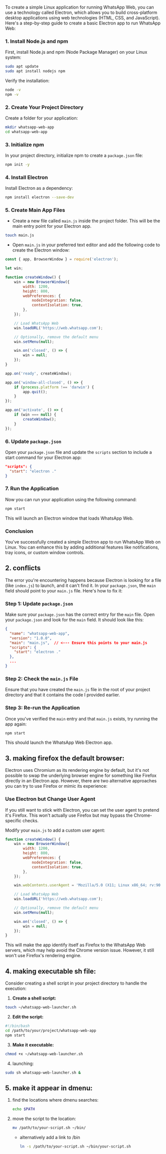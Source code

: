 To create a simple Linux application for running WhatsApp Web, you can use a technology called Electron, which allows you to build cross-platform desktop applications using web technologies (HTML, CSS, and JavaScript). Here's a step-by-step guide to create a basic Electron app to run WhatsApp Web:

### 1. Install Node.js and npm
First, install Node.js and npm (Node Package Manager) on your Linux system:

```bash
sudo apt update
sudo apt install nodejs npm
```

Verify the installation:

```bash
node -v
npm -v
```

### 2. Create Your Project Directory
Create a folder for your application:

```bash
mkdir whatsapp-web-app
cd whatsapp-web-app
```

### 3. Initialize npm
In your project directory, initialize npm to create a `package.json` file:

```bash
npm init -y
```

### 4. Install Electron
Install Electron as a dependency:

```bash
npm install electron --save-dev
```

### 5. Create Main App Files

- Create a new file called `main.js` inside the project folder. This will be the main entry point for your Electron app.

```bash
touch main.js
```

- Open `main.js` in your preferred text editor and add the following code to create the Electron window:

```javascript
const { app, BrowserWindow } = require('electron');

let win;

function createWindow() {
    win = new BrowserWindow({
        width: 1200,
        height: 800,
        webPreferences: {
            nodeIntegration: false,
            contextIsolation: true,
        },
    });

    // Load WhatsApp Web
    win.loadURL('https://web.whatsapp.com');

    // Optionally, remove the default menu
    win.setMenu(null);

    win.on('closed', () => {
        win = null;
    });
}

app.on('ready', createWindow);

app.on('window-all-closed', () => {
    if (process.platform !== 'darwin') {
        app.quit();
    }
});

app.on('activate', () => {
    if (win === null) {
        createWindow();
    }
});
```

### 6. Update `package.json`
Open your `package.json` file and update the `scripts` section to include a start command for your Electron app:

```json
"scripts": {
  "start": "electron ."
}
```

### 7. Run the Application
Now you can run your application using the following command:

```bash
npm start
```

This will launch an Electron window that loads WhatsApp Web.

### Conclusion
You've successfully created a simple Electron app to run WhatsApp Web on Linux. You can enhance this by adding additional features like notifications, tray icons, or custom window controls.

## 2. conflicts
The error you're encountering happens because Electron is looking for a file (like `index.js`) to launch, and it can't find it. In your `package.json`, the `main` field should point to your `main.js` file. Here's how to fix it:

### Step 1: Update `package.json`
Make sure your `package.json` has the correct entry for the `main` file. Open your `package.json` and look for the `main` field. It should look like this:

```json
{
  "name": "whatsapp-web-app",
  "version": "1.0.0",
  "main": "main.js",  // <--- Ensure this points to your main.js
  "scripts": {
    "start": "electron ."
  },
  ...
}
```

### Step 2: Check the `main.js` File
Ensure that you have created the `main.js` file in the root of your project directory and that it contains the code I provided earlier.

### Step 3: Re-run the Application
Once you've verified the `main` entry and that `main.js` exists, try running the app again:

```bash
npm start
```

This should launch the WhatsApp Web Electron app.

## 3. making firefox the default browser:
Electron uses Chromium as its rendering engine by default, but it's not possible to swap the underlying browser engine for something like Firefox directly in an Electron app. However, there are two alternative approaches you can try to use Firefox or mimic its experience:


### Use Electron but Change User Agent
If you still want to stick with Electron, you can set the user agent to pretend it's Firefox. This won't actually use Firefox but may bypass the Chrome-specific checks.

Modify your `main.js` to add a custom user agent:

```javascript
function createWindow() {
    win = new BrowserWindow({
        width: 1200,
        height: 800,
        webPreferences: {
            nodeIntegration: false,
            contextIsolation: true,
        },
    });

    win.webContents.userAgent = 'Mozilla/5.0 (X11; Linux x86_64; rv:90.0) Gecko/20100101 Firefox/90.0';  // User Agent for Firefox

    // Load WhatsApp Web
    win.loadURL('https://web.whatsapp.com');

    // Optionally, remove the default menu
    win.setMenu(null);

    win.on('closed', () => {
        win = null;
    });
}
```

This will make the app identify itself as Firefox to the WhatsApp Web servers, which may help avoid the Chrome version issue. However, it still won't use Firefox's rendering engine.

## 4. making executable sh file:

Consider creating a shell script in your project directory to handle the execution:

1. **Create a shell script:**

```bash
touch ~/whatsapp-web-launcher.sh
```

2. **Edit the script:**

```bash
#!/bin/bash
cd /path/to/your/project/whatsapp-web-app
npm start
```

3. **Make it executable:**

```bash
chmod +x ~/whatsapp-web-launcher.sh
```

4. launching:
```bash
sudo sh whatsapp-web-launcher.sh &
```

## 5. make it appear in dmenu:
1. find the locations where dmenu searches:
    ```sh
    echo $PATH
    ```
2. move the script to the location:
    ```sh
    mv /path/to/your-script.sh ~/bin/
    ```
    - alternatively add a link to /bin
        ```sh
        ln -s /path/to/your-script.sh ~/bin/your-script.sh
        ```
